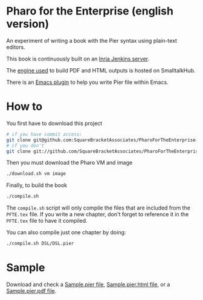 Pharo for the Enterprise (english version)
==========================================

An experiment of writing a book with the Pier syntax using plain-text editors.

This book is continuously built on an [Inria Jenkins server](https://ci.inria.fr/pharo-contribution/job/PharoForTheEnterprise/).

The [engine used](http://www.smalltalkhub.com/#!/~DamienCassou/Pier-Gutemberg) to build PDF and HTML outputs is hosted on
SmalltalkHub.

There is an [Emacs plugin](https://github.com/DamienCassou/pier-cl) to help you write Pier file within Emacs.

How to
======

You first have to download this project

```bash
# if you have commit access:
git clone git@github.com:SquareBracketAssociates/PharoForTheEnterprise-english.git
# if you don't
git clone git://github.com/SquareBracketAssociates/PharoForTheEnterprise-english.git
```

Then you must download the Pharo VM and image

```bash
./download.sh vm image
```

Finally, to build the book

```bash
./compile.sh
```

The `compile.sh` script will only compile the files that are included
from the `PFTE.tex` file. If you write a new chapter, don't forget to
reference it in the `PFTE.tex` file to have it compiled.

You can also compile just one chapter by doing:

```bash
./compile.sh DSL/DSL.pier
```

Sample
======

Download and check a [Sample.pier file](https://github.com/DamienCassou/pier-cl/blob/master/Sample.pier), [Sample.pier.html file](https://github.com/DamienCassou/pier-cl/blob/master/Sample.pier.html?raw=true), or a [Sample.pier.pdf file](https://github.com/DamienCassou/pier-cl/blob/master/Sample.pier.pdf?raw=true).
